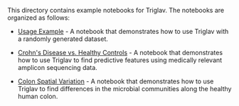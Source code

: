 This directory contains example notebooks for Triglav. The notebooks are organized as follows:

- [Usage Example](01_random_dataset.ipynb) - A notebook that demonstrates how to use Triglav with a randomly generated dataset.

- [Crohn's Disease vs. Healthy Controls](16S_CD_microbiome.ipynb) - A notebook that demonstrates how to use Triglav to find predictive features using medically relevant amplicon sequencing data.

- [Colon Spatial Variation](16S_healthy.ipynb) - A notebook that demonstrates how to use Triglav to find differences in the microbial communities along the healthy human colon.
